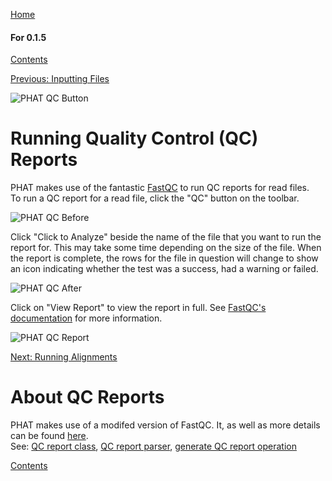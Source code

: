 [Home](https://chgibb.github.io/PHATDocs/)

#### For 0.1.5
[Contents](https://chgibb.github.io/PHATDocs/docs/releases/0.1.5/home)

[Previous: Inputting Files](https://chgibb.github.io/PHATDocs/docs/releases/0.1.5/inputtingFiles)

![PHAT QC Button](https://chgibb.github.io//PHATDocs/docs/releases/0.1.5/QCButton.png)

# Running Quality Control (QC) Reports
PHAT makes use of the fantastic [FastQC](https://www.bioinformatics.babraham.ac.uk/projects/fastqc/) to run QC reports for read files.  
To run a QC report for a read file, click the "QC" button on the toolbar.

![PHAT QC Before](https://chgibb.github.io//PHATDocs/docs/releases/0.1.5/preQC.png)

Click "Click to Analyze" beside the name of the file that you want to run the report for. This may take some time depending on the size of the file. When the report is complete, the rows for the file in question will change to show an icon indicating whether the test was a success, had a warning or failed.

![PHAT QC After](https://chgibb.github.io//PHATDocs/docs/releases/0.1.5/postQC.png)

Click on "View Report" to view the report in full. See [FastQC's documentation](https://www.bioinformatics.babraham.ac.uk/projects/fastqc/Help/) for more information.

![PHAT QC Report](https://chgibb.github.io//PHATDocs/docs/releases/0.1.5/QCReport.png)

[Next: Running Alignments](https://chgibb.github.io/PHATDocs/docs/releases/0.1.5/runningAlignments)

# About QC Reports
PHAT makes use of a modifed version of FastQC. It, as well as more details can be found [here](https://github.com/chgibb/FastQC0.11.5).  
See: [QC report class](https://github.com/chgibb/PHAT/blob/0.1.5/src/req/QCData.ts), [QC report parser](https://github.com/chgibb/PHAT/blob/0.1.5/QCReportSummary.ts), [generate QC report operation](https://github.com/chgibb/PHAT/blob/0.1.5/src/req/operations/GenerateQCReport.ts)


[Contents](https://chgibb.github.io/PHATDocs/docs/releases/0.1.5/home)
